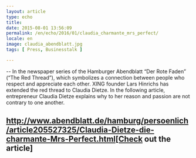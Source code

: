```yaml
---
layout: article
type: echo
title:
date: 2015-08-01 13:56:09
permalink: /en/echo/2016/01/claudia_charmante_mrs_perfect/
locale: en
image: claudia_abendblatt.jpg
tags: [ Press, Businesstalk ]

---
```



--
In the newspaper series of the Hamburger Abendblatt “Der Rote Faden” (“The Red Thread”), which symbolizes a connection between people who respect and appreciate each other. XING founder Lars Hinrichs has extended the red thread to Claudia Dietze. In the following article, entrepreneur Claudia Dietze explains why to her reason and passion are not contrary to one another. 

http://www.abendblatt.de/hamburg/persoenlich/article205527325/Claudia-Dietze-die-charmante-Mrs-Perfect.html[Check out the article]
--


